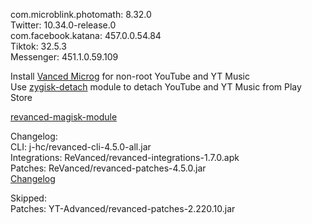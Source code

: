 com.microblink.photomath: 8.32.0  
Twitter: 10.34.0-release.0  
com.facebook.katana: 457.0.0.54.84  
Tiktok: 32.5.3  
Messenger: 451.1.0.59.109  

Install [Vanced Microg](https://github.com/TeamVanced/VancedMicroG/releases) for non-root YouTube and YT Music  
Use [zygisk-detach](https://github.com/j-hc/zygisk-detach) module to detach YouTube and YT Music from Play Store  

[revanced-magisk-module](https://github.com/j-hc/revanced-magisk-module)  

Changelog:  
CLI: j-hc/revanced-cli-4.5.0-all.jar  
Integrations: ReVanced/revanced-integrations-1.7.0.apk  
Patches: ReVanced/revanced-patches-4.5.0.jar  
[Changelog](https://github.com/ReVanced/revanced-patches/releases/tag/v4.5.0)  

Skipped:  
Patches: YT-Advanced/revanced-patches-2.220.10.jar    
